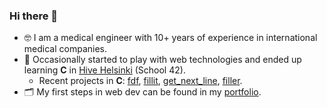 ### Hi there 👋

- 🤓 I am a medical engineer with 10+ years of experience in international medical companies.
- &#128029; Occasionally started to play with web technologies and ended up learning **C** in [Hive Helsinki](https://www.hive.fi/en/) (School 42).
  - Recent projects in **C**: 
  [fdf](https://github.com/AntonKilk/fdf), 
  [fillit](https://github.com/AntonKilk/fillit), 
  [get_next_line](https://github.com/AntonKilk/gnl), 
  [filler](https://github.com/AntonKilk/filler).
- &#128450; My first steps in web dev can be found in my [portfolio](https://github.com/AntonKilk/portfolio).

<!--
**AntonKilk/AntonKilk** is a ✨ _special_ ✨ repository because its `README.md` (this file) appears on your GitHub profile.

Here are some ideas to get you started:

- 🔭 I’m currently working on ...
- 🌱 I’m currently learning ...
- 👯 I’m looking to collaborate on ...
- 🤔 I’m looking for help with ...
- 💬 Ask me about ...
- 📫 How to reach me: ...
- 😄 Pronouns: ...
- ⚡ Fun fact: ...
-->
